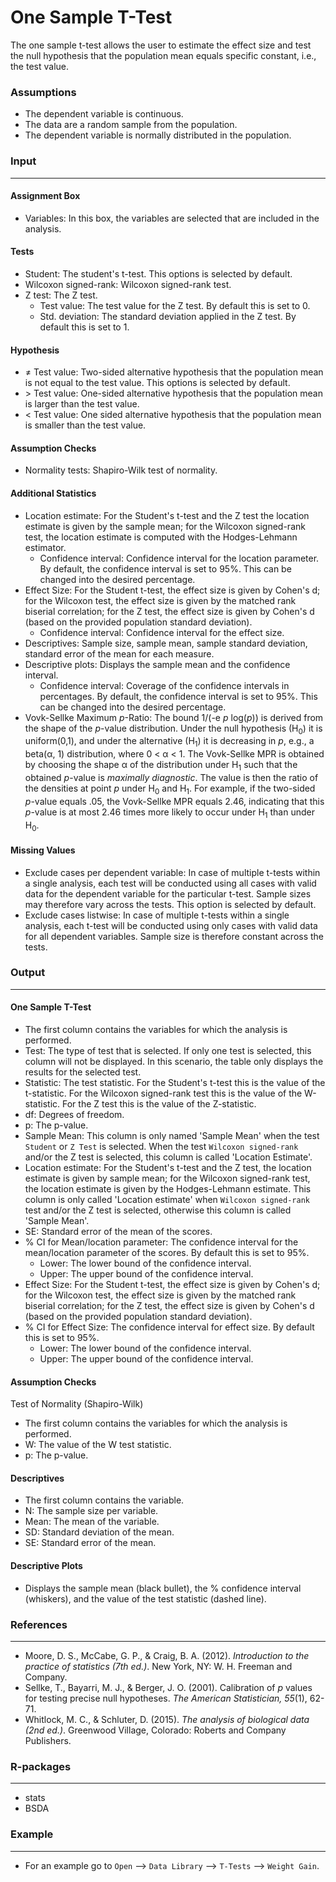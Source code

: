 One Sample T-Test
==========================

The one sample t-test allows the user to estimate the effect size and test the null hypothesis that the population mean equals specific constant, i.e., the test value.

### Assumptions
- The dependent variable is continuous.
- The data are a random sample from the population.
- The dependent variable is normally distributed in the population.

### Input
-------
#### Assignment Box
- Variables: In this box, the variables are selected that are included in the analysis.

#### Tests  
- Student: The student's t-test. This options is selected by default.
- Wilcoxon signed-rank: Wilcoxon signed-rank test.
- Z test: The Z test.
  - Test value: The test value for the Z test. By default this is set to 0.
  - Std. deviation: The standard deviation applied in the Z test. By default this is set to 1.

#### Hypothesis
- &ne; Test value: Two-sided alternative hypothesis that the population mean is not equal to the test value. This options is selected by default.
- &gt; Test value: One-sided alternative hypothesis that the population mean is larger than the test value.
- &lt; Test value: One sided alternative hypothesis that the population mean is smaller than the test value.

#### Assumption Checks
- Normality tests: Shapiro-Wilk test of normality.

#### Additional Statistics
- Location estimate: For the Student's t-test and the Z test the location estimate is given by the sample mean; for the Wilcoxon signed-rank test, the location estimate is computed with the Hodges-Lehmann estimator.
  - Confidence interval: Confidence interval for the location parameter. By default, the confidence interval is set to 95%. This can be changed into the desired percentage.
- Effect Size: For the Student t-test, the effect size is given by Cohen's d; for the Wilcoxon test, the effect size is given by the matched rank biserial correlation; for the Z test, the effect size is given by Cohen's d (based on the provided population standard deviation).
  - Confidence interval: Confidence interval for the effect size.
- Descriptives: Sample size, sample mean, sample standard deviation, standard error of the mean for each measure.
- Descriptive plots: Displays the sample mean and the confidence interval.
  - Confidence interval: Coverage of the confidence intervals in percentages. By default, the confidence interval is set to 95%. This can be changed into the desired percentage.
- Vovk-Sellke Maximum *p*-Ratio: The bound 1/(-e *p* log(*p*)) is derived from the shape of the *p*-value distribution. Under the null hypothesis (H<sub>0</sub>) it is uniform(0,1), and under the alternative (H<sub>1</sub>) it is decreasing in *p*, e.g., a beta(&#945;, 1) distribution, where 0 < &#945; < 1. The Vovk-Sellke MPR is obtained by choosing the shape &#945; of the distribution under H<sub>1</sub> such that the obtained *p*-value is *maximally diagnostic*. The value is then the ratio of the densities at point *p* under H<sub>0</sub> and H<sub>1</sub>. For example, if the two-sided *p*-value equals .05, the Vovk-Sellke MPR equals 2.46, indicating that this *p*-value is at most 2.46 times more likely to occur under H<sub>1</sub> than under H<sub>0</sub>.

#### Missing Values
 - Exclude cases per dependent variable: In case of multiple t-tests within a single analysis, each test will be conducted using all cases with valid data for the dependent variable for the particular t-test. Sample sizes may therefore vary across the tests. This option is selected by default.
 - Exclude cases listwise: In case of multiple t-tests within a single analysis, each t-test will be conducted using only cases with valid data for all dependent variables. Sample size is therefore constant across the tests.

### Output
-------

#### One Sample T-Test
- The first column contains the variables for which the analysis is performed.
- Test: The type of test that is selected. If only one test is selected, this column will not be displayed. In this scenario, the table only displays the results for the selected test.
- Statistic: The test statistic. For the Student's t-test this is the value of the t-statistic. For the Wilcoxon signed-rank test this is the value of the W-statistic. For the Z test this is the value of the Z-statistic.
- df: Degrees of freedom.
- p: The p-value.
- Sample Mean: This column is only named 'Sample Mean' when the test `Student` or `Z Test` is selected. When the test `Wilcoxon signed-rank` and/or the Z test is selected, this column is called 'Location Estimate'.
- Location estimate: For the Student's t-test and the Z test, the location estimate is given by sample mean; for the Wilcoxon signed-rank test, the location estimate is given by the Hodges-Lehmann estimate. This column is only called 'Location estimate' when `Wilcoxon signed-rank` test and/or the Z test is selected, otherwise this column is called 'Sample Mean'.
- SE: Standard error of the mean of the scores.
- % CI for Mean/location parameter: The confidence interval for the mean/location parameter of the scores. By default this is set to 95%.
  - Lower: The lower bound of the confidence interval.
  - Upper: The upper bound of the confidence interval.
- Effect Size: For the Student t-test, the effect size is given by Cohen's d; for the Wilcoxon test, the effect size is given by the matched rank biserial correlation; for the Z test, the effect size is given by Cohen's d (based on the provided population standard deviation).
- % CI for Effect Size: The confidence interval for effect size. By default this is set to 95%.
    - Lower: The lower bound of the confidence interval.
    - Upper: The upper bound of the confidence interval.

#### Assumption Checks
Test of Normality (Shapiro-Wilk)
- The first column contains the variables for which the analysis is performed.
- W: The value of the W test statistic.
- p: The p-value.

#### Descriptives
- The first column contains the variable.
- N: The sample size per variable.
- Mean: The mean of the variable.
- SD: Standard deviation of the mean.
- SE: Standard error of the mean.

#### Descriptive Plots
- Displays the sample mean (black bullet), the % confidence interval (whiskers), and the value of the test statistic (dashed line).

### References
-------
- Moore, D. S., McCabe, G. P., & Craig, B. A. (2012). *Introduction to the practice of statistics (7th ed.)*. New York, NY: W. H. Freeman and Company.
- Sellke, T., Bayarri, M. J., & Berger, J. O. (2001). Calibration of *p* values for testing precise null hypotheses. *The American Statistician, 55*(1), 62-71.
- Whitlock, M. C., & Schluter, D. (2015). *The analysis of biological data (2nd ed.)*. Greenwood Village, Colorado: Roberts and Company Publishers.

### R-packages
---
- stats
- BSDA

### Example
---
- For an example go to `Open` --> `Data Library` --> `T-Tests` --> `Weight Gain`.  
